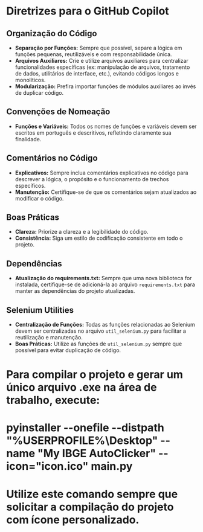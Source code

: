 # Diretrizes para o GitHub Copilot

## Organização do Código
- **Separação por Funções:** Sempre que possível, separe a lógica em funções pequenas, reutilizáveis e com responsabilidade única.
- **Arquivos Auxiliares:** Crie e utilize arquivos auxiliares para centralizar funcionalidades específicas (ex: manipulação de arquivos, tratamento de dados, utilitários de interface, etc.), evitando códigos longos e monolíticos.
- **Modularização:** Prefira importar funções de módulos auxiliares ao invés de duplicar código.

## Convenções de Nomeação
- **Funções e Variáveis:** Todos os nomes de funções e variáveis devem ser escritos em português e descritivos, refletindo claramente sua finalidade.

## Comentários no Código
- **Explicativos:** Sempre inclua comentários explicativos no código para descrever a lógica, o propósito e o funcionamento de trechos específicos.
- **Manutenção:** Certifique-se de que os comentários sejam atualizados ao modificar o código.

## Boas Práticas
- **Clareza:** Priorize a clareza e a legibilidade do código.
- **Consistência:** Siga um estilo de codificação consistente em todo o projeto.

## Dependências
- **Atualização do requirements.txt:** Sempre que uma nova biblioteca for instalada, certifique-se de adicioná-la ao arquivo `requirements.txt` para manter as dependências do projeto atualizadas.

## Selenium Utilities
- **Centralização de Funções:** Todas as funções relacionadas ao Selenium devem ser centralizadas no arquivo `util_selenium.py` para facilitar a reutilização e manutenção.
- **Boas Práticas:** Utilize as funções de `util_selenium.py` sempre que possível para evitar duplicação de código.

# Para compilar o projeto e gerar um único arquivo .exe na área de trabalho, execute:
#
# pyinstaller --onefile --distpath "%USERPROFILE%\Desktop" --name "My IBGE AutoClicker" --icon="icon.ico" main.py
#
# Utilize este comando sempre que solicitar a compilação do projeto com ícone personalizado.